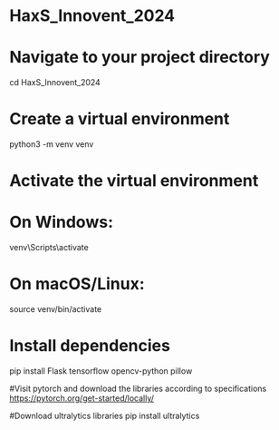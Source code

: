 # HaxS_Innovent_2024


# Navigate to your project directory
cd HaxS_Innovent_2024 

# Create a virtual environment
python3 -m venv venv

# Activate the virtual environment
# On Windows:
venv\Scripts\activate
# On macOS/Linux:
source venv/bin/activate

# Install dependencies
pip install Flask tensorflow opencv-python pillow

#Visit pytorch and download the libraries according to specifications
https://pytorch.org/get-started/locally/

#Download ultralytics libraries
pip install ultralytics
